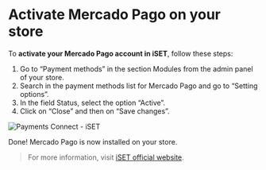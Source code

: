 # Activate Mercado Pago on your store

To **activate your Mercado Pago account in iSET**, follow these steps:

1. Go to “Payment methods” in the section Modules from the admin panel of your store.
1. Search in the payment methods list for Mercado Pago and go to “Setting options”.
1. In the field Status, select the option “Active”.
1. Click on “Close” and then on “Save changes”.

![Payments Connect - iSET](/images/iset/iset_active_modulo_1.gif)

Done! Mercado Pago is now installed on your store.

> For more information, visit [iSET official website](https://www.iset.com.br/).